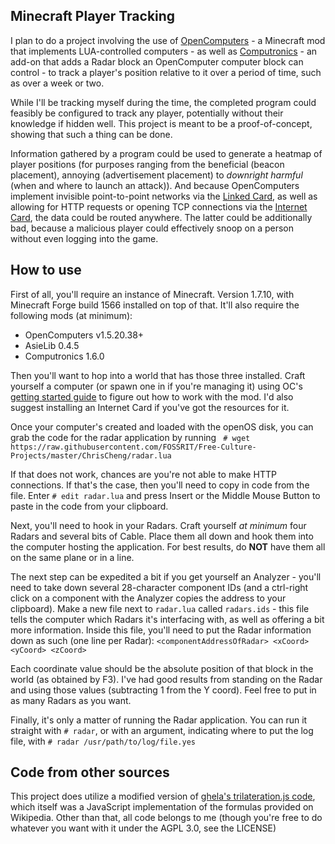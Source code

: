 ## Minecraft Player Tracking

I plan to do a project involving the use of [OpenComputers](http://oc.cil.li/index.php?/page/index.html) - a Minecraft mod that implements LUA-controlled computers - as well as [Computronics](http://wiki.vex.tty.sh/wiki:computronics) - an add-on that adds a Radar block an OpenComputer computer block can control - to track a player's position relative to it over a period of time, such as over a week or two.

While I'll be tracking myself during the time, the completed program could feasibly be configured to track any player, potentially without their knowledge if hidden well.  This project is meant to be a proof-of-concept, showing that such a thing can be done.

Information gathered by a program could be used to generate a heatmap of player positions (for purposes ranging from the beneficial (beacon placement), annoying (advertisement placement) to *downright harmful* (when and where to launch an attack)).  And because OpenComputers implement invisible point-to-point networks via the [Linked Card](http://ocdoc.cil.li/item:linked_card), as well as allowing for HTTP requests or opening TCP connections via the [Internet Card](http://ocdoc.cil.li/item:internet_card), the data could be routed anywhere.  The latter could be additionally bad, because a malicious player could effectively snoop on a person without even logging into the game.

## How to use

First of all, you'll require an instance of Minecraft.  Version 1.7.10, with Minecraft Forge build 1566 installed on top of that.  It'll also require the following mods (at minimum):

* OpenComputers v1.5.20.38+
* AsieLib 0.4.5
* Computronics 1.6.0

Then you'll want to hop into a world that has those three installed.  Craft yourself a computer (or spawn one in if you're managing it) using OC's [getting started guide](http://ocdoc.cil.li/tutorial:oc1_basic_computer) to figure out how to work with the mod.  I'd also suggest installing an Internet Card if you've got the resources for it.

Once your computer's created and loaded with the openOS disk, you can grab the code for the radar application by running ` # wget https://raw.githubusercontent.com/FOSSRIT/Free-Culture-Projects/master/ChrisCheng/radar.lua`
 
If that does not work, chances are you're not able to make HTTP connections.  If that's the case, then you'll need to copy in code from the file.  Enter `# edit radar.lua` and press Insert or the Middle Mouse Button to paste in the code from your clipboard.

Next, you'll need to hook in your Radars.  Craft yourself _at minimum_ four Radars and several bits of Cable.  Place them all down and hook them into the computer hosting the application.  For best results, do **NOT** have them all on the same plane or in a line.

The next step can be expedited a bit if you get yourself an Analyzer - you'll need to take down several 28-character component IDs (and a ctrl-right click on a component with the Analyzer copies the address to your clipboard).  Make a new file next to `radar.lua` called `radars.ids` - this file tells the computer which Radars it's interfacing with, as well as offering a bit more information.  Inside this file, you'll need to put the Radar information down as such (one line per Radar): `<componentAddressOfRadar> <xCoord> <yCoord> <zCoord>`
 
Each coordinate value should be the absolute position of that block in the world (as obtained by F3).  I've had good results from standing on the Radar and using those values (subtracting 1 from the Y coord).  Feel free to put in as many Radars as you want.

Finally, it's only a matter of running the Radar application.  You can run it straight with `# radar`, or with an argument, indicating where to put the log file, with `# radar /usr/path/to/log/file.yes`

## Code from other sources

This project does utilize a modified version of [ghela's trilateration.js code](https://github.com/gheja/trilateration.js/blob/master/trilateration.js), which itself was a JavaScript implementation of the formulas provided on Wikipedia.  Other than that, all code belongs to me (though you're free to do whatever you want with it under the AGPL 3.0, see the LICENSE)